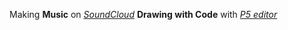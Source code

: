 Making __Music__ on [_SoundCloud_](https://soundcloud.com/gihazshgal)
__Drawing with Code__ with [_P5 editor_](https://editor.p5js.org/myNewUsername/sketches)
